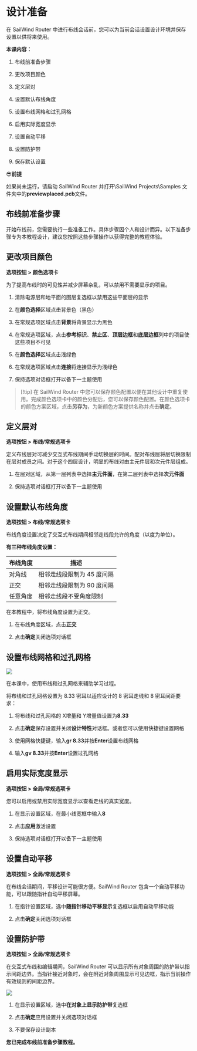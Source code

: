 # 设计准备

在 SailWind Router 中进行布线会话前，您可以为当前会话设置设计环境并保存设置以供将来使用。

**本课内容：**

1. 布线前准备步骤

2. 更改项目颜色

3. 定义层对

4. 设置默认布线角度

5. 设置布线网格和过孔网格

6. 启用实际宽度显示

7. 设置自动平移

8. 设置防护带

9. 保存默认设置

😎**前提**

如果尚未运行，请启动 SailWind Router 并打开\SailWind Projects\Samples 文件夹中的**previewplaced.pcb**文件。

## 布线前准备步骤

开始布线前，您需要执行一些准备工作。具体步骤因个人和设计而异。以下准备步骤专为本教程设计，建议您按照这些步骤操作以获得完整的教程体验。

## 更改项目颜色

**选项按钮 > 颜色选项卡**

为了提高布线时的可见性并减少屏幕杂乱，可以禁用不需要显示的项目。

1. 清除电源层和地平面的图层复选框以禁用这些平面层的显示

2. 在**颜色选择**区域点击背景色（黑色）

3. 在常规选项区域点击**背景**将背景显示为黑色

4. 在常规选项区域，点击**参考标识**、**禁止区**、**顶层边框**和**底层边框**列中的项目使这些项目不可见

5. 在**颜色选择**区域点击浅绿色

6. 在常规选项区域点击**连接**将连接显示为浅绿色

7. 保持选项对话框打开以备下一主题使用

> [!tip] 在 SailWind Router 中您可以保存颜色配置以便在其他设计中重复使用。完成颜色选项卡中的颜色分配后，您可以保存颜色配置。在颜色选项卡的颜色方案区域，点击**另存为**，为新颜色方案提供名称并点击**确定**。

## 定义层对

**选项按钮 > 布线/常规选项卡**

定义布线层对可减少交互式布线期间手动切换层的时间。配对布线层将层切换限制在层对成员之间。对于这个四层设计，明显的布线对由主元件层和次元件层组成。

1. 在层对区域，从第一层列表中选择**主元件面**，在第二层列表中选择**次元件面**

2. 保持选项对话框打开以备下一主题使用

## 设置默认布线角度

**选项按钮 > 布线/常规选项卡**

布线角度设置决定了交互式布线期间相邻走线段允许的角度（以度为单位）。

**有三种布线角度设置：**

| 布线角度 | 描述 |
|---------|------|
| 对角线 | 相邻走线段限制为 45 度间隔 |
| 正交 | 相邻走线段限制为 90 度间隔 |
| 任意角度 | 相邻走线段不受角度限制 |

在本教程中，将布线角度设置为正交。

1. 在布线角度区域，点击**正交**

2. 点击**确定**关闭选项对话框

## 设置布线网格和过孔网格

![](/router/tutrial/3/_page_2_Picture_1.jpeg)

在本课中，使用布线和过孔网格来辅助学习过程。

将布线和过孔网格设置为 8.33 密耳以适应设计的 8 密耳走线和 8 密耳间距要求：

1. 将布线和过孔网格的 X增量和 Y增量值设置为**8.33**

2. 点击**确定**保存设置并关闭**设计特性**对话框。或者您可以使用快捷键设置网格

3. 使用网格快捷键，输入**gr 8.33**并按**Enter**设置布线网格

4. 输入**gv 8.33**并按**Enter**设置过孔网格

## 启用实际宽度显示

**选项按钮 > 全局/常规选项卡**

您可以启用或禁用实际宽度显示以查看走线的真实宽度。

1. 在显示设置区域，在最小线宽框中输入**8**

2. 点击**应用**激活设置

3. 保持选项对话框打开以备下一主题使用

## 设置自动平移

**选项按钮 > 全局/常规选项卡**

在布线会话期间，平移设计可能很方便。SailWind Router 包含一个自动平移功能，可以跟随指针自动平移屏幕。

1. 在指针设置区域，选中**随指针移动平移显示**复选框以启用自动平移功能

2. 点击**确定**关闭选项对话框

## 设置防护带

**选项按钮 > 全局/常规选项卡**

在交互式布线和编辑期间，SailWind Router 可以显示所有对象周围的防护带以指示间距边界。当指针接近对象时，会在附近对象周围显示可见边框，指示当前操作有效规则的间距边界。

![](/router/tutrial/3/_page_3_Picture_1.jpeg)

1. 在显示设置区域，选中**在对象上显示防护带**复选框

2. 点击**确定**应用设置并关闭选项对话框

3. 不要保存设计副本

**您已完成布线前准备步骤教程。**